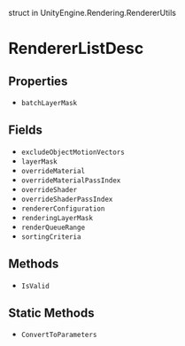 struct in UnityEngine.Rendering.RendererUtils
# RendererListDesc

## Properties
- `batchLayerMask`
## Fields
- `excludeObjectMotionVectors`
- `layerMask`
- `overrideMaterial`
- `overrideMaterialPassIndex`
- `overrideShader`
- `overrideShaderPassIndex`
- `rendererConfiguration`
- `renderingLayerMask`
- `renderQueueRange`
- `sortingCriteria`
## Methods
- `IsValid`
## Static Methods
- `ConvertToParameters`
